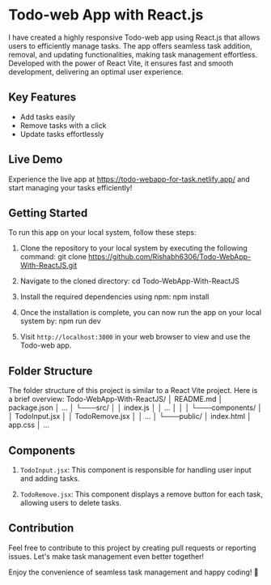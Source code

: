 # Todo-web App with React.js

I have created a highly responsive Todo-web app using React.js that allows users to efficiently manage tasks. The app offers seamless task addition, removal, and updating functionalities, making task management effortless. Developed with the power of React Vite, it ensures fast and smooth development, delivering an optimal user experience.

## Key Features

- Add tasks easily
- Remove tasks with a click
- Update tasks effortlessly

## Live Demo

Experience the live app at https://todo-webapp-for-task.netlify.app/ and start managing your tasks efficiently!

## Getting Started

To run this app on your local system, follow these steps:

1. Clone the repository to your local system by executing the following command:
git clone https://github.com/Rishabh6306/Todo-WebApp-With-ReactJS.git

2. Navigate to the cloned directory:
   cd Todo-WebApp-With-ReactJS

3. Install the required dependencies using npm:
npm install

4. Once the installation is complete, you can now run the app on your local system by:
npm run dev

5. Visit `http://localhost:3000` in your web browser to view and use the Todo-web app.

## Folder Structure

The folder structure of this project is similar to a React Vite project. Here is a brief overview:
Todo-WebApp-With-ReactJS/
│ README.md
│ package.json
│ ...
│
└───src/
│ │ index.js
│ │ ...
│ │
│ └───components/
│ │ TodoInput.jsx
│ │ TodoRemove.jsx
│ │ ...
│
└───public/
│ index.html
│ app.css
│ ...


## Components

1. `TodoInput.jsx`: This component is responsible for handling user input and adding tasks.

2. `TodoRemove.jsx`: This component displays a remove button for each task, allowing users to delete tasks.

## Contribution

Feel free to contribute to this project by creating pull requests or reporting issues. Let's make task management even better together!

Enjoy the convenience of seamless task management and happy coding! 🚀

